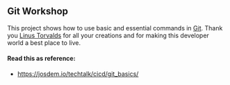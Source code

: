 Git Workshop
----------------------------------------

This project shows how to use basic and essential commands in [Git](https://en.wikipedia.org/wiki/Git). Thank you [Linus Torvalds](https://en.wikipedia.org/wiki/Linus_Torvalds) for all your creations and for making this developer world a best place to live.

#### Read this as reference:

* https://josdem.io/techtalk/cicd/git_basics/
